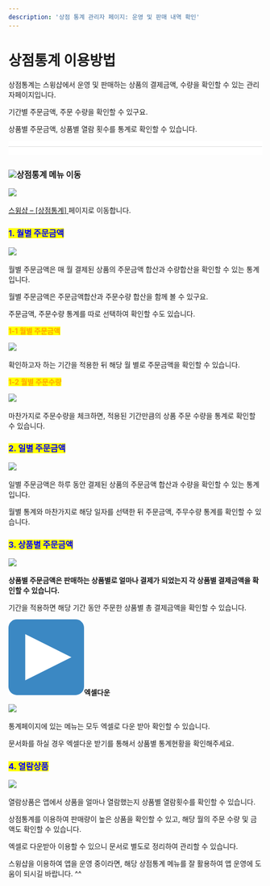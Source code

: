 ```yaml
---
description: '상점 통계 관리자 페이지: 운영 및 판매 내역 확인'
---
```


# 상점통계 이용방법

상점통계는 스윙샵에서 운영 및 판매하는 상품의 결제금액, 수량을 확인할 수 있는 관리자페이지입니다.

기간별 주문금액, 주문 수량을 확인할 수 있구요.

상품별 주문금액, 상품별 열람 횟수를 통계로 확인할 수 있습니다.

![](<../../.gitbook/assets/구분선 (1) (1).PNG>)

### ![](https://wp.swing2app.co.kr/wp-content/uploads/2020/04/%EB%8B%A8%EB%9D%BD1-1.png)**상점통계 메뉴 이동**

![](https://wp.swing2app.co.kr/wp-content/uploads/2018/11/%EC%83%81%EC%A0%90%ED%86%B5%EA%B3%84.png)

[스윙샵 –  \[상점통계\] ](http://www.swing2app.co.kr/view/store\_statistics\_month)페이지로 이동합니다.



### <mark style="color:blue;">**1. 월별 주문금액**</mark>

![](https://wp.swing2app.co.kr/wp-content/uploads/2018/11/%EC%83%81%EC%A0%90%ED%86%B5%EA%B3%848.png)

월별 주문금액은 매 월 결제된 상품의 주문금액 합산과 수량합산을 확인할 수 있는 통계입니다.

월별 주문금액은 주문금액합산과 주문수량 합산을 함께 볼 수 있구요.

주문금액, 주문수량 통계를 따로 선택하여 확인할 수도 있습니다.



<mark style="color:orange;">**1-1 월별 주문금액**</mark>

![](https://wp.swing2app.co.kr/wp-content/uploads/2018/11/%EC%83%81%EC%A0%90%ED%86%B5%EA%B3%849.png)

확인하고자 하는 기간을 적용한 뒤 해당 월 별로 주문금액을 확인할 수 있습니다.

<mark style="color:orange;">**1-2 월별 주문수량**</mark>

![](https://wp.swing2app.co.kr/wp-content/uploads/2018/11/%EC%83%81%EC%A0%90%ED%86%B5%EA%B3%8410.png)

마찬가지로 주문수량을 체크하면, 적용된 기간만큼의 상품 주문 수량을 통계로 확인할 수 있습니다.



### <mark style="color:blue;">**2. 일별 주문금액**</mark>

![](https://wp.swing2app.co.kr/wp-content/uploads/2018/11/%EC%83%81%EC%A0%90%ED%86%B5%EA%B3%8411.png)

일별 주문금액은 하루 동안 결제된 상품의 주문금액 합산과 수량을 확인할 수 있는 통계입니다.

월별 통계와 마찬가지로 해당 일자를 선택한 뒤 주문금액, 주무수량 통계를 확인할 수 있습니다.



### <mark style="color:blue;">**3. 상품별 주문금액**</mark>

![](https://wp.swing2app.co.kr/wp-content/uploads/2018/11/%EC%83%81%EC%A0%90%ED%86%B5%EA%B3%8412.png)

**상품별 주문금액은 판매하는 상품별로 얼마나 결제가 되었는지 각 상품별 결제금액을 확인할 수 있습니다.**

&#x20;기간을 적용하면 해당 기간 동안 주문한 상품별 총 결제금액을 확인할 수 있습니다.



<img src="../../.gitbook/assets/image (5) (1).png" alt="" data-size="line">**엑셀다운**

![](https://wp.swing2app.co.kr/wp-content/uploads/2018/11/%EC%83%81%EC%A0%90%ED%86%B5%EA%B3%8413.png)

통계페이지에 있는 메뉴는  모두 엑셀로 다운 받아 확인할 수 있습니다.

문서화를 하실 경우 엑셀다운 받기를 통해서 상품별 통계현황을 확인해주세요.



### <mark style="color:blue;">**4. 열람상품**</mark>

![](https://wp.swing2app.co.kr/wp-content/uploads/2018/11/%EC%83%81%EC%A0%90%ED%86%B5%EA%B3%8414.png)

열람상품은 앱에서 상품을 얼마나 열람했는지 상품별 열람횟수를 확인할 수 있습니다.

상점통계를 이용하여 판매량이 높은 상품을 확인할 수 있고, 해당 월의 주문 수량 및 금액도 확인할 수 있습니다.

엑셀로 다운받아 이용할 수 있으니 문서로 별도로 정리하여 관리할 수 있습니다.

스윙샵을 이용하여 앱을 운영 중이라면, 해당 상점통계 메뉴를 잘 활용하여 앱 운영에 도움이 되시길 바랍니다. ^^

